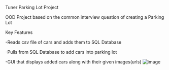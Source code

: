 Tuner Parking Lot Project

OOD Project based on the common interview question of creating a Parking Lot

Key Features

-Reads csv file of cars and adds them to SQL Database 

-Pulls from SQL Database to add cars into parking lot

-GUI that displays added cars along with their given images(urls)
![image](https://github.com/user-attachments/assets/d6a40472-0b38-407f-b858-491eabfcc6b5)
